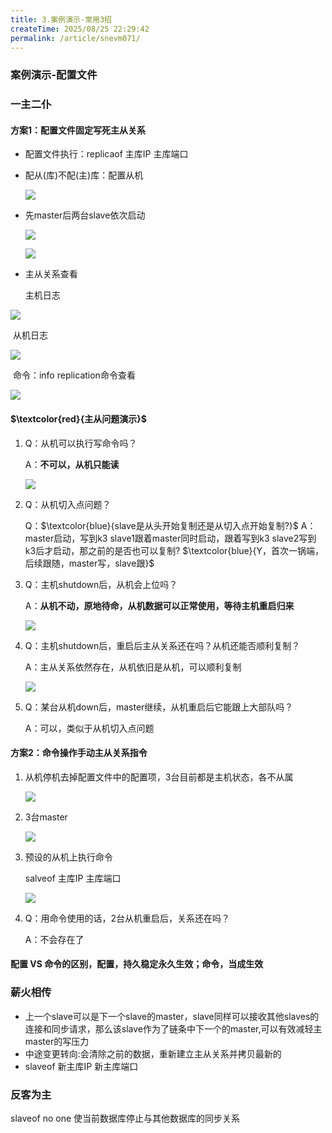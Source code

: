 ```yaml
---
title: 3.案例演示-常用3招
createTime: 2025/08/25 22:29:42
permalink: /article/snevm071/
---
```

### 案例演示-配置文件

### 一主二仆

#### 方案1：配置文件固定写死主从关系

- 配置文件执行：replicaof 主库IP 主库端口

- 配从(库)不配(主)库：配置从机

  ![](images/13.从机配置.jpg)


- 先master后两台slave依次启动

  ![](images/14.主从顺序启动.jpg)

  ![](images/15主从客户端连接.jpg)

- 主从关系查看

  主机日志

![](images/16.主机日志.jpg)

​	从机日志

![](images/17.从机日志.jpg)

​	命令：info replication命令查看

![](images/18.命令查看主从关系.jpg)

#### $\textcolor{red}{主从问题演示}$

1. Q：从机可以执行写命令吗？ 

   A：**不可以，从机只能读**

   ![](images/19.从机只能读.png)

2. Q：从机切入点问题？

   Q：$\textcolor{blue}{slave是从头开始复制还是从切入点开始复制?}$
   A：master启动，写到k3
   slave1跟着master同时启动，跟着写到k3
   slave2写到k3后才启动，那之前的是否也可以复制?
   $\textcolor{blue}{Y，首次一锅端，后续跟随，master写，slave跟}$

3. Q：主机shutdown后，从机会上位吗？

    A：**从机不动，原地待命，从机数据可以正常使用，等待主机重启归来**

   ![](images/20.主机挂掉从机不上位.png)

4. Q：主机shutdown后，重启后主从关系还在吗？从机还能否顺利复制？

   A：主从关系依然存在，从机依旧是从机，可以顺利复制

   ![](images/21.主机重启.png)

5. Q：某台从机down后，master继续，从机重启后它能跟上大部队吗？

   A：可以，类似于从机切入点问题

#### 方案2：命令操作手动主从关系指令

1. 从机停机去掉配置文件中的配置项，3台目前都是主机状态，各不从属

   ![](images/22.去掉从机配置.png)

2. 3台master

   ![](images/23.3台master.png)

3. 预设的从机上执行命令

   salveof 主库IP 主库端口

   ![](images/24.slaveof效果.png)

4. Q：用命令使用的话，2台从机重启后，关系还在吗？

   A：不会存在了

#### 配置 VS 命令的区别，配置，持久稳定永久生效；命令，当成生效

### 薪火相传

- 上一个slave可以是下一个slave的master，slave同样可以接收其他slaves的连接和同步请求，那么该slave作为了链条中下一个的master,可以有效减轻主master的写压力
- 中途变更转向:会清除之前的数据，重新建立主从关系并拷贝最新的
- slaveof 新主库IP 新主库端口

### 反客为主

slaveof no one  使当前数据库停止与其他数据库的同步关系



